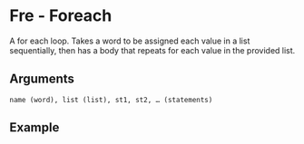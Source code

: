 # Fre - Foreach

A for each loop. Takes a word to be assigned each value in a list sequentially, then has a body that repeats for each value in the provided list.

## Arguments
```name (word), list (list), st1, st2, … (statements)```

## Example
<editor :code='`
Foreach Example
by Milo Jacobs\n
was value lis 1 2 3..
fre that value
	pri that.
.
`' 
:code-wordier="`
Foreach Example
by Milo Jacobs\n
was value a list of 1 2 3?
freedom that i crave, the value of Pride that I share!
`"
output-method='console'></editor>